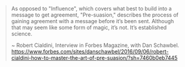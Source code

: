 > As opposed to "Influence",
> which covers what best to build into a message to get agreement, 
> "Pre-suasion,"
> describes the process of gaining agreement with a message before it’s been sent. Although that may seem like some form of magic, it’s not. It’s established science.
> 
> ~ Robert Cialdini, Interview in Forbes Magazine, with Dan Schawbel. https://www.forbes.com/sites/danschawbel/2016/09/06/robert-cialdini-how-to-master-the-art-of-pre-suasion/?sh=7460b0eb7445
